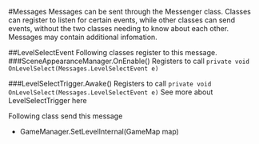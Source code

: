 #Messages
Messages can be sent through the Messenger class. Classes can register to listen for certain events, while other classes can send events, without the two classes needing to know about each other.
Messages may contain additional infomation.

##LevelSelectEvent
Following classes register to this message.
###SceneAppearanceManager.OnEnable()
Registers to call `private void OnLevelSelect(Messages.LevelSelectEvent e)`


###LevelSelectTrigger.Awake()
Registers to call `private void OnLevelSelect(Messages.LevelSelectEvent e)`
See more about LevelSelectTrigger here


Following class send this message
* GameManager.SetLevelInternal(GameMap map)

